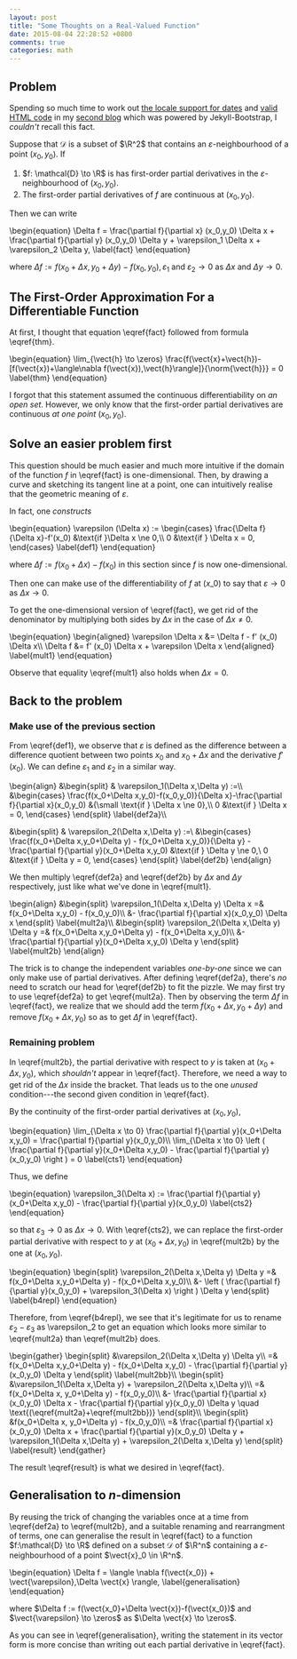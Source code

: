 ```yaml
---
layout: post
title: "Some Thoughts on a Real-Valued Function"
date: 2015-08-04 22:28:52 +0800
comments: true
categories: math
---
```


Problem
-------

Spending so much time to work out [the locale support for dates][pp1]
and [valid HTML code][pp2] in my [second blog][blog2] which was
powered by Jekyll-Bootstrap, I *couldn't* recall this fact.

Suppose that $\mathcal{D}$ is a subset of $\R^2$ that contains an
$\varepsilon$-neighbourhood of a point <span class="myeqn"
markdown="0">$(x_0,y_0)$</span>.  If

1. $f: \mathcal{D} \to \R$ is has first-order partial derivatives in
the $\varepsilon$-neighbourhood of <span class="myeqn"
markdown="0">$(x_0,y_0)$</span>.
2. The first-order partial derivatives of $f$ are continuous at <span
class="myeqn" markdown="0">$(x_0,y_0)$</span>.

Then we can write

<div class="myeqn">
\begin{equation}
  \Delta f = \frac{\partial f}{\partial x} (x_0,y_0) \Delta x +
  \frac{\partial f}{\partial y} (x_0,y_0) \Delta y + \varepsilon_1
  \Delta x + \varepsilon_2 \Delta y,
  \label{fact}
\end{equation}
</div>

where <span class="myeqn" markdown="0">$\Delta f := f(x_0+\Delta
x,y_0+\Delta y)-f(x_0,y_0), \varepsilon_1$ and $\varepsilon_2 \to
0$</span> as $\Delta x$ and $\Delta y \to 0$.

<!-- more -->

The First-Order Approximation For a Differentiable Function
-----------------------------------------------------------

At first, I thought that equation \eqref{fact} followed from formula
\eqref{thm}.

<div class="myeqn">
\begin{equation}
  \lim_{\vect{h} \to \zeros}
  \frac{f(\vect{x}+\vect{h})-[f(\vect{x})+\langle\nabla
  f(\vect{x}),\vect{h}\rangle]}{\norm{\vect{h}}} = 0
  \label{thm}
\end{equation}
</div>

I forgot that this statement assumed the continuous differentiability
on *an open set*.  However, we only know that the first-order partial
derivatives are continuous *at one point* <span class="myeqn"
markdown="0">$(x_0,y_0)$</span>.

Solve an easier problem first
-----------------------------

This question should be much easier and much more intuitive if the
domain of the function $f$ in \eqref{fact} is one-dimensional.  Then,
by drawing a curve and sketching its tangent line at a point, one can
intuitively realise that the geometric meaning of $\varepsilon$.

In fact, one *constructs*

<div class="myeqn">
\begin{equation}
  \varepsilon (\Delta x) :=
    \begin{cases}
      \frac{\Delta f}{\Delta x}-f'(x_0) &\text{if }\Delta x \ne 0,\\
      0 &\text{if } \Delta x = 0,
    \end{cases}
  \label{def1}
\end{equation}
</div>

where <span class="myeqn" markdown="0">$\Delta f := f(x_0+\Delta
x)-f(x_0)$</span> in this section since $f$ is now one-dimensional.

Then one can make use of the differentiability of $f$ at $(x\_0)$ to
say that $\varepsilon \to 0$ as $\Delta x \to 0$.

To get the one-dimensional version of \eqref{fact}, we get rid of the
denominator by multiplying both sides by $\Delta x$ in the case of
$\Delta x \ne 0$.

<div class="myeqn">
\begin{equation}
  \begin{aligned}
    \varepsilon \Delta x &= \Delta f - f' (x_0) \Delta x\\
    \Delta f &= f' (x_0) \Delta x + \varepsilon \Delta x
  \end{aligned}
  \label{mult1}
\end{equation}
</div>

Observe that equality \eqref{mult1} also holds when $\Delta x = 0$.

Back to the problem
-------------------

### Make use of the previous section

From \eqref{def1}, we observe that $\varepsilon$ is defined as
the difference between a difference quotient between two points
<span class="myeqn" markdown="0">$x_0$</span> and <span class="myeqn"
markdown="0">$x_0+\Delta x$</span> and the derivative <span
class="myeqn" markdown="0">$f'(x_0)$</span>.  We can define <span
class="myeqn" markdown="0">$\varepsilon_1$</span> and <span
class="myeqn" markdown="0">$\varepsilon_2$</span> in a similar way.

<div class="myeqn">
\begin{align}
  &\begin{split}
    & \varepsilon_1(\Delta x,\Delta y) :=\\
    &\begin{cases}
      \frac{f(x_0+\Delta x,y_0)-f(x_0,y_0)}{\Delta x}-\frac{\partial
      f}{\partial x}(x_0,y_0) &{\small \text{if } \Delta x \ne 0},\\
      0 &\text{if } \Delta x = 0,
    \end{cases}
  \end{split}
  \label{def2a}\\

  &\begin{split}
    & \varepsilon_2(\Delta x,\Delta y) :=\\
    &\begin{cases}
      \frac{f(x_0+\Delta x,y_0+\Delta y) - f(x_0+\Delta x,y_0)}{\Delta
      y} - \frac{\partial f}{\partial y}(x_0+\Delta x,y_0) &\text{if }
      \Delta y \ne 0,\\
      0 &\text{if } \Delta y = 0,
    \end{cases}
  \end{split}
  \label{def2b}
\end{align}
</div>

We then multiply \eqref{def2a} and \eqref{def2b} by $\Delta x$ and
$\Delta y$ respectively, just like what we've done in \eqref{mult1}.

<div class="myeqn">
\begin{align}
  &\begin{split}
    \varepsilon_1(\Delta x,\Delta y) \Delta x =& f(x_0+\Delta x,y_0) -
    f(x_0,y_0)\\
    &- \frac{\partial f}{\partial x}(x_0,y_0) \Delta x
  \end{split}
  \label{mult2a}\\
  &\begin{split}
    \varepsilon_2(\Delta x,\Delta y) \Delta y =& f(x_0+\Delta
    x,y_0+\Delta y) - f(x_0+\Delta x,y_0)\\
    &- \frac{\partial f}{\partial y}(x_0+\Delta x,y_0) \Delta y
  \end{split}
  \label{mult2b}
\end{align}
</div>

The trick is to change the independent variables *one-by-one* since we
can only make use of partial derivatives.  After defining
\eqref{def2a}, there's *no* need to scratch our head for \eqref{def2b}
to fit the pizzle.  We may first try to use \eqref{def2a} to get
\eqref{mult2a}.  Then by observing the term $\Delta f$ in
\eqref{fact}, we realize that we should add the term <span
class="myeqn" markdown="0">$f(x_0+\Delta x,y_0+\Delta y)$ and remove
$f(x_0+\Delta x,y_0)$</span> so as to get $\Delta f$ in \eqref{fact}.

### Remaining problem

In \eqref{mult2b}, the partial derivative with respect to $y$ is taken
at <span class="myeqn" markdown="0">$(x_0+\Delta x,y_0)$</span>, which
*shouldn't* appear in \eqref{fact}.  Therefore, we need a way to get
rid of the $\Delta x$ inside the bracket.  That leads us to the one
*unused* condition---the second given condition in \eqref{fact}.

By the continuity of the first-order partial derivatives at <span
class="myeqn" markdown="0">$(x_0,y_0)$</span>,

<div class="myeqn">
\begin{equation}
  \lim_{\Delta x \to 0} \frac{\partial f}{\partial y}(x_0+\Delta
  x,y_0) = \frac{\partial f}{\partial y}(x_0,y_0)\\
  \lim_{\Delta x \to 0} \left ( \frac{\partial f}{\partial
  y}(x_0+\Delta x,y_0)
  - \frac{\partial f}{\partial y}(x_0,y_0) \right ) = 0
  \label{cts1}
\end{equation}
</div>

Thus, we define

<div class="myeqn">
\begin{equation}
  \varepsilon_3(\Delta x) := \frac{\partial f}{\partial y}(x_0+\Delta
  x,y_0) - \frac{\partial f}{\partial y}(x_0,y_0)
  \label{cts2}
\end{equation}
</div>

so that <span class="myeqn" markdown="0">$\varepsilon_3 \to 0$</span>
as $\Delta x \to 0$.  With \eqref{cts2}, we can replace the
first-order partial derivative with respect to $y$ at <span
class="myeqn" markdown="0">$(x_0+\Delta x,y_0)$</span> in
\eqref{mult2b} by the one at <span class="myeqn"
markdown="0">$(x_0,y_0)$</span>.

<div class="myeqn">
\begin{equation}
  \begin{split}
    \varepsilon_2(\Delta x,\Delta y) \Delta y =& f(x_0+\Delta
    x,y_0+\Delta y) - f(x_0+\Delta x,y_0)\\
    &- \left ( \frac{\partial f}{\partial y}(x_0,y_0) +
    \varepsilon_3(\Delta x) \right ) \Delta y
  \end{split}
  \label{b4repl}
\end{equation}
</div>

Therefore, from \eqref{b4repl}, we see that it's legitimate for us to
rename <span class="myeqn" markdown="0">$\varepsilon_2-\varepsilon_3$
as \varepsilon_2</span> to get an equation which looks more similar to
\eqref{mult2a} than \eqref{mult2b} does.

<div class="myeqn">
\begin{gather}
  \begin{split}
    &\varepsilon_2(\Delta x,\Delta y) \Delta y\\
    =& f(x_0+\Delta x,y_0+\Delta y) - f(x_0+\Delta x,y_0) -
    \frac{\partial f}{\partial y}(x_0,y_0) \Delta y
  \end{split}
  \label{mult2bb}\\
  \begin{split}
    &\varepsilon_1(\Delta x,\Delta y) + \varepsilon_2(\Delta x,\Delta
    y)\\
    =& f(x_0+\Delta x, y_0+\Delta y) - f(x_0,y_0)\\
    &- \frac{\partial f}{\partial x}(x_0,y_0) \Delta x -
    \frac{\partial f}{\partial y}(x_0,y_0) \Delta y \quad
    \text{(\eqref{mult2a}+\eqref{mult2bb})}
  \end{split}\\
  \begin{split}
    &f(x_0+\Delta x, y_0+\Delta y) - f(x_0,y_0)\\
    =& \frac{\partial f}{\partial x}(x_0,y_0) \Delta x +
    \frac{\partial f}{\partial y}(x_0,y_0) \Delta y +
    \varepsilon_1(\Delta x,\Delta y) + \varepsilon_2(\Delta x,\Delta
    y)
  \end{split}
  \label{result}
\end{gather}
</div>

The result \eqref{result} is what we desired in \eqref{fact}.

Generalisation to $n$-dimension
-------------------------------

By reusing the trick of changing the variables once at a time from
\eqref{def2a} to \eqref{mult2b}, and a suitable renaming and
rearrangment of terms, one can generalise the result in \eqref{fact}
to a function $f:\mathcal{D} \to \R$ defined on a subset $\mathcal{D}$
of $\R^n$ containing a $\varepsilon$-neighbourhood of a point
$\vect{x}_0 \in \R^n$.

<div class="myeqn">
\begin{equation}
  \Delta f = \langle \nabla f(\vect{x_0}) + \vect{\varepsilon},\Delta
  \vect{x} \rangle,
  \label{generalisation}
\end{equation}
</div>

<span class="myeqn" markdown="0">where $\Delta f :=
f(\vect{x_0}+\Delta \vect{x})-f(\vect{x_0})$ and $\vect{\varepsilon}
\to \zeros$ as $\Delta \vect{x} \to \zeros$.</span>

As you can see in \eqref{generalisation}, writing the statement in its
vector form is more concise than writing out each partial derivative
in \eqref{fact}.

[pp1]: /blog/2015/08/03/basic-jekyll-date-locale-support/
[pp2]: /blog/2015/05/23/added-w3c-validated-logos-to-some-pages/
[blog2]: /blog2
